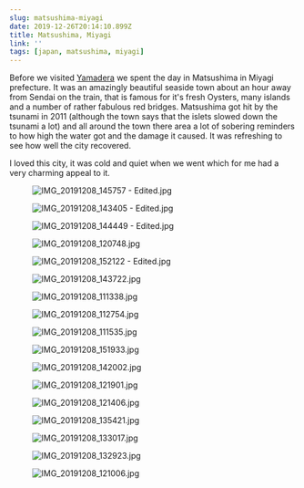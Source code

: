 ```yaml
---
slug: matsushima-miyagi
date: 2019-12-26T20:14:10.899Z
title: Matsushima, Miyagi
link: ''
tags: [japan, matsushima, miyagi]
---
```


Before we visited [Yamadera](/yamadera-yamagata/) we spent the day in Matsushima in Miyagi prefecture. It was an amazingly beautiful seaside town about an hour away from Sendai on the train, that is famous for it's fresh Oysters, many islands and a number of rather fabulous red bridges. Matsushima got hit by the tsunami in 2011 (although the town says that the islets slowed down the tsunami a lot) and all around the town there area a lot of sobering reminders to how high the water got and the damage it caused. It was refreshing to see how well the city recovered.

I loved this city, it was cold and quiet when we went which for me had a very charming appeal to it.

<figure><img src="/images/2019-12-26-matsushima-miyagi-0.jpeg" alt="IMG_20191208_145757 - Edited.jpg"></figure>

<figure><img src="/images/2019-12-26-matsushima-miyagi-1.jpeg" alt="IMG_20191208_143405 - Edited.jpg"></figure>

<figure><img src="/images/2019-12-26-matsushima-miyagi-2.jpeg" alt="IMG_20191208_144449 - Edited.jpg"></figure>

<figure><img src="/images/2019-12-26-matsushima-miyagi-3.jpeg" alt="IMG_20191208_120748.jpg"></figure>

<figure><img src="/images/2019-12-26-matsushima-miyagi-4.jpeg" alt="IMG_20191208_152122 - Edited.jpg"></figure>

<figure><img src="/images/2019-12-26-matsushima-miyagi-5.jpeg" alt="IMG_20191208_143722.jpg"></figure>

<figure><img src="/images/2019-12-26-matsushima-miyagi-6.jpeg" alt="IMG_20191208_111338.jpg"></figure>

<figure><img src="/images/2019-12-26-matsushima-miyagi-7.jpeg" alt="IMG_20191208_112754.jpg"></figure>

<figure><img src="/images/2019-12-26-matsushima-miyagi-8.jpeg" alt="IMG_20191208_111535.jpg"></figure>

<figure><img src="/images/2019-12-26-matsushima-miyagi-9.jpeg" alt="IMG_20191208_151933.jpg"></figure>

<figure><img src="/images/2019-12-26-matsushima-miyagi-10.jpeg" alt="IMG_20191208_142002.jpg"></figure>

<figure><img src="/images/2019-12-26-matsushima-miyagi-11.jpeg" alt="IMG_20191208_121901.jpg"></figure>

<figure><img src="/images/2019-12-26-matsushima-miyagi-12.jpeg" alt="IMG_20191208_121406.jpg"></figure>

<figure><img src="/images/2019-12-26-matsushima-miyagi-13.jpeg" alt="IMG_20191208_135421.jpg"></figure>

<figure><img src="/images/2019-12-26-matsushima-miyagi-14.jpeg" alt="IMG_20191208_133017.jpg"></figure>

<figure><img src="/images/2019-12-26-matsushima-miyagi-15.jpeg" alt="IMG_20191208_132923.jpg"></figure>

<figure><img src="/images/2019-12-26-matsushima-miyagi-16.jpeg" alt="IMG_20191208_121006.jpg"></figure>

